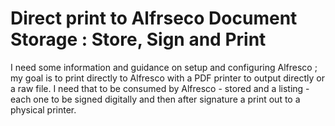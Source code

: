 
# Direct print to Alfrseco Document Storage : Store, Sign and Print

I need some information and guidance on setup and configuring Alfresco ; my goal is to print directly to Alfresco with a PDF printer to output directly or a raw file. I need that to be consumed by Alfresco - stored and a listing - each one to be signed digitally and then after signature a print out to a physical printer.

        
